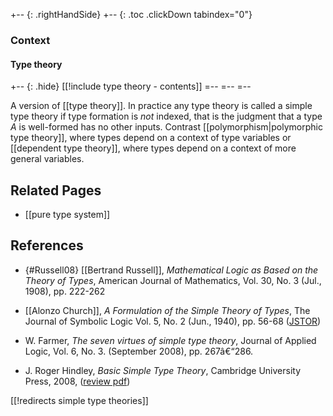 
+-- {: .rightHandSide}
+-- {: .toc .clickDown tabindex="0"}
### Context
#### Type theory
+-- {: .hide}
[[!include type theory - contents]]
=--
=--
=--


A version of [[type theory]].
In practice any type theory is called a simple type theory if type formation is *not* indexed, that is the judgment that a type $A$ is well-formed has no other inputs.
Contrast [[polymorphism|polymorphic type theory]], where types depend on a context of type variables or [[dependent type theory]], where types depend on a context of more general variables.

## Related Pages

* [[pure type system]]

## References

* {#Russell08} [[Bertrand Russell]], _Mathematical Logic as Based on the Theory of Types_, American Journal of Mathematics, Vol. 30, No. 3 (Jul., 1908), pp. 222-262

* [[Alonzo Church]], _A Formulation of the Simple Theory of Types_, The Journal of Symbolic Logic Vol. 5, No. 2 (Jun., 1940), pp. 56-68 ([JSTOR](http://www.jstor.org/stable/2266170?seq=1#page_scan_tab_contents))

* W. Farmer, _The seven virtues of simple type theory_, Journal of Applied Logic, Vol. 6, No. 3. (September 2008), pp. 267â€“286.

* J. Roger Hindley, _Basic Simple Type Theory_, Cambridge University Press, 2008, ([review pdf](http://www.iwu.edu/~htiede/papers/pdf/jolli-review.pdf))


[[!redirects simple type theories]]